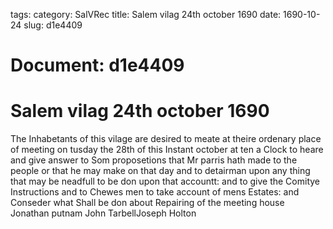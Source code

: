 tags: 
category: SalVRec
title: Salem vilag 24th october 1690
date: 1690-10-24
slug: d1e4409




# Document: d1e4409


# Salem vilag 24th october 1690

The Inhabetants of this vilage are desired to meate at theire ordenary place of meeting on tusday the 28th of this Instant october at ten a Clock to heare and give answer to Som proposetions that Mr parris hath made to the people or that he may make on that day and to detairman upon any thing that may be neadfull to be don upon that accountt: and to give the Comitye Instructions and to Chewes men to take account of mens Estates: and Conseder what Shall be don about Repairing of the meeting house Jonathan putnam John TarbellJoseph Holton
